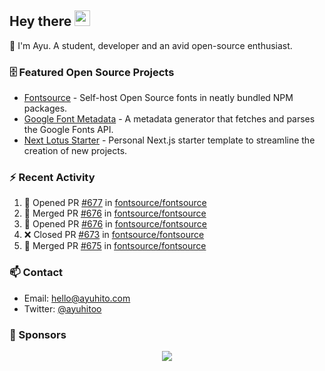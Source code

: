 ## Hey there <img src="https://media.giphy.com/media/hvRJCLFzcasrR4ia7z/giphy.gif" width="25" height="25">

📝 I'm Ayu. A student, developer and an avid open-source enthusiast.

### 🗄 Featured Open Source Projects

- [Fontsource](https://github.com/fontsource/fontsource) - Self-host Open Source fonts in neatly bundled NPM packages.
- [Google Font Metadata](https://github.com/fontsource/google-font-metadata) - A metadata generator that fetches and parses the Google Fonts API.
- [Next Lotus Starter](https://github.com/DecliningLotus/next-lotus-starter) - Personal Next.js starter template to streamline the creation of new projects.

### ⚡ Recent Activity

<!--START_SECTION:activity-->

1. 💪 Opened PR [#677](https://github.com/fontsource/fontsource/pull/677) in [fontsource/fontsource](https://github.com/fontsource/fontsource)
2. 🎉 Merged PR [#676](https://github.com/fontsource/fontsource/pull/676) in [fontsource/fontsource](https://github.com/fontsource/fontsource)
3. 💪 Opened PR [#676](https://github.com/fontsource/fontsource/pull/676) in [fontsource/fontsource](https://github.com/fontsource/fontsource)
4. ❌ Closed PR [#673](https://github.com/fontsource/fontsource/pull/673) in [fontsource/fontsource](https://github.com/fontsource/fontsource)
5. 🎉 Merged PR [#675](https://github.com/fontsource/fontsource/pull/675) in [fontsource/fontsource](https://github.com/fontsource/fontsource)
<!--END_SECTION:activity-->

### 📫 Contact

- Email: hello@ayuhito.com
- Twitter: [@ayuhitoo](https://twitter.com/ayuhitoo)

### :sparkling_heart: Sponsors

<p align="center">
  <a href="https://cdn.jsdelivr.net/gh/ayuhito/ayuhito/sponsors.svg">
    <img src='https://cdn.jsdelivr.net/gh/ayuhito/ayuhito/sponsors.svg'/>
  </a>
</p>
